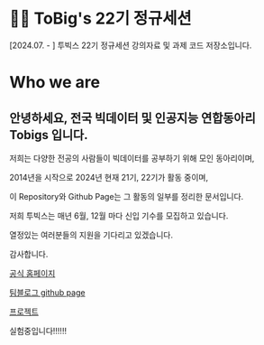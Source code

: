 # 🐻‍❄️ ToBig's 22기 정규세션

[2024.07. - ] 투빅스 22기 정규세션 강의자료 및 과제 코드 저장소입니다.

# Who we are

## 안녕하세요, 전국 빅데이터 및 인공지능 연합동아리 **Tobigs** 입니다.

저희는 다양한 전공의 사람들이 빅데이터를 공부하기 위해 모인 동아리이며,

2014년을 시작으로 2024년 현재 21기, 22기가 활동 중이며,

이 Repository와 Github Page는 그 활동의 일부를 정리한 문서입니다.

저희 투빅스는 매년 6월, 12월 마다 신입 기수를 모집하고 있습니다.

열정있는 여러분들의 지원을 기다리고 있겠습니다.

감사합니다.

[공식 홈페이지](http://www.datamarket.kr/xe/page_QEhq64)

[팀블로그 github page](https://tobigs-datamarket.github.io/)

[프로젝트](http://www.datamarket.kr/xe/board_pdzw77)

실험중입니다!!!!!!